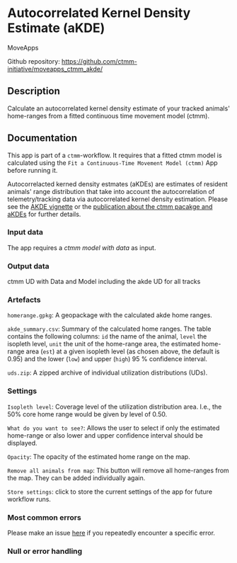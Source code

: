 # Autocorrelated Kernel Density Estimate (aKDE)

MoveApps

Github repository: https://github.com/ctmm-initiative/moveapps_ctmm_akde/

## Description
Calculate an autocorrelated kernel density estimate of your tracked animals' home-ranges from a fitted continuous time movement model (ctmm). 

## Documentation
This app is part of a `ctmm`-workflow. It requires that a fitted ctmm model is calculated using the `Fit a Continuous-Time Movement Model (ctmm)` App before running it.

Autocorrelacted kerned density estmates (aKDEs) are estimates of resident animals' range distribution that take into account the autocorrelation of telemetry/tracking data via autocorrelated kernel density estimation. Please see the [AKDE vignette](https://cran.r-project.org/web/packages/ctmm/vignettes/akde.html) or the [publication about the ctmm pacakge and aKDEs](https://doi.org/10.1111/2041-210X.12559) for further details.

### Input data
The app requires a *ctmm model with data* as input. 

### Output data
ctmm UD with Data and Model including the akde UD for all tracks

### Artefacts

`homerange.gpkg`: A geopackage with the calculated akde home ranges.

`akde_summary.csv`: Summary of the calculated home ranges. The table contains the following columns: `id` the name of the animal, `level` the isopleth level, `unit` the unit of the home-range area, the estimated home-range area (`est`) at a given isopleth level (as chosen above, the default is 0.95) and the lower (`low`) and upper (`high`) 95 % confidence interval. 

`uds.zip`: A zipped archive of individual utilization distributions (UDs). 

### Settings

`Isopleth level`: Coverage level of the utilization distribution area. I.e., the 50% core home range would be given by level of 0.50.

`What do you want to see?`: Allows the user to select if only the estimated home-range or also lower and upper confidence interval should be displayed. 

`Opacity`: The opacity of the estimated home range on the map. 

`Remove all animals from map`: This button will remove all home-ranges from the map. They can be added individually again. 

`Store settings`: click to store the current settings of the app for future workflow runs. 

### Most common errors
Please make an issue [here](https://github.com/ctmm-initiative/moveapps_ctmm_akde/issues) if you repeatedly encounter a specific error.

### Null or error handling


